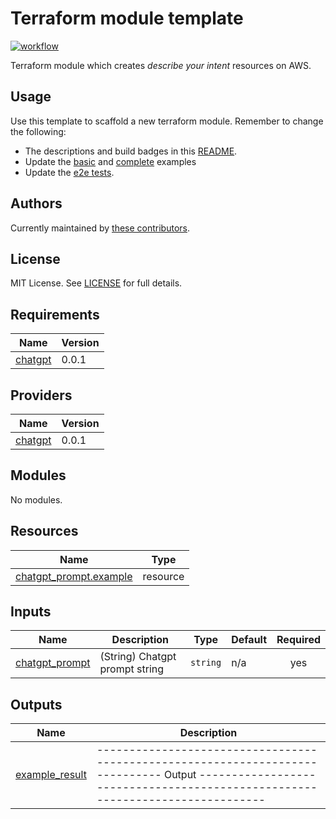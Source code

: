 

# Terraform module template

[![workflow](https://github.com/telia-oss/terraform-module-template/workflows/workflow/badge.svg)](https://github.com/telia-oss/terraform-module-template/actions)

Terraform module which creates *describe your intent* resources on AWS.

## Usage

Use this template to scaffold a new terraform module. Remember to change the following:
- The descriptions and build badges in this [README](README).
- Update the [basic](examples/basic/README.md) and [complete](examples/complete/README.md) examples
- Update the [e2e tests](test/).

## Authors

Currently maintained by [these contributors](../../graphs/contributors).

## License

MIT License. See [LICENSE](LICENSE) for full details.

<!-- BEGIN_TF_DOCS -->
## Requirements

| Name | Version |
|------|---------|
| <a name="requirement_chatgpt"></a> [chatgpt](#requirement\_chatgpt) | 0.0.1 |

## Providers

| Name | Version |
|------|---------|
| <a name="provider_chatgpt"></a> [chatgpt](#provider\_chatgpt) | 0.0.1 |

## Modules

No modules.

## Resources

| Name | Type |
|------|------|
| [chatgpt_prompt.example](https://registry.terraform.io/providers/develeap/chatgpt/0.0.1/docs/resources/prompt) | resource |

## Inputs

| Name | Description | Type | Default | Required |
|------|-------------|------|---------|:--------:|
| <a name="input_chatgpt_prompt"></a> [chatgpt\_prompt](#input\_chatgpt\_prompt) | (String) Chatgpt prompt string | `string` | n/a | yes |

## Outputs

| Name | Description |
|------|-------------|
| <a name="output_example_result"></a> [example\_result](#output\_example\_result) | ------------------------------------------------------------------------------ Output ------------------------------------------------------------------------------ |
<!-- END_TF_DOCS -->